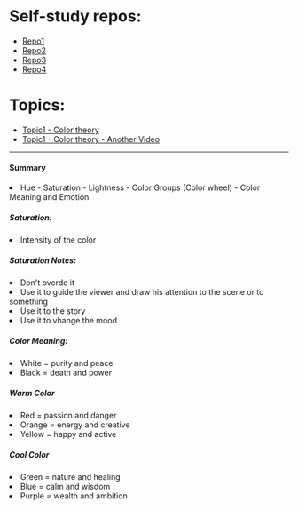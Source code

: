 # Self-study repos:
- [Repo1](https://github.com/RaheemAmer/Prepare-for-Girl-script-code-and-google-summer-of-code)
- [Repo2](https://github.com/RaheemAmer/Frontend-Projects)
- [Repo3](https://github.com/RaheemAmer/Internship-Tasks)
- [Repo4](https://github.com/RaheemAmer/Data-Structure-and-Algorithms)

# Topics:
- [Topic1 - Color theory](https://youtu.be/AvgCkHrcj90) 
- [Topic1 - Color theory - Another Video](https://youtu.be/Qj1FK8n7WgY)
<hr>
<h4>Summary</h4>
<li>Hue - Saturation - Lightness - Color Groups (Color wheel) - Color Meaning and Emotion</li>
<h5>Saturation:</h5>
<li>Intensity of the color <//li>
<h5>Saturation Notes:</h5>
<li>Don't overdo it<//li>
<li>Use it to guide the viewer and draw his attention to the scene or to something<//li>
<li>Use it to the story<//li>
<li>Use it to vhange  the mood<//li>

<h5>Color Meaning:</h5>
<li>White = purity and peace <//li>
<li>Black = death and power <//li>
<h5>Warm Color</h5>
<li>Red = passion and danger <//li>
<li>Orange = energy and creative <//li>
<li>Yellow = happy and active <//li>
<h5>Cool Color</h5>
<li>Green = nature and healing <//li>
<li>Blue = calm and wisdom <//li>
<li>Purple = wealth and ambition <//li>




